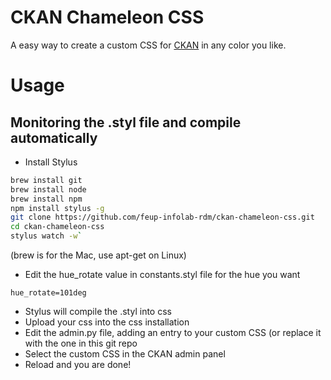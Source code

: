 # CKAN Chameleon CSS
A easy way to create a custom CSS for [CKAN](http://ckan.org) in any color you like.

# Usage

## Monitoring the .styl file and compile automatically

- Install Stylus
```bash
brew install git
brew install node
brew install npm
npm install stylus -g
git clone https://github.com/feup-infolab-rdm/ckan-chameleon-css.git
cd ckan-chameleon-css
stylus watch -w`
```
(brew is for the Mac, use apt-get on Linux)

- Edit the hue_rotate value in constants.styl file for the hue you want
```stylus
hue_rotate=101deg
```

- Stylus will compile the .styl into css
- Upload your css into the css installation
- Edit the admin.py file, adding an entry to your custom CSS (or replace it with the one in this git repo
- Select the custom CSS in the CKAN admin panel
- Reload and you are done!

